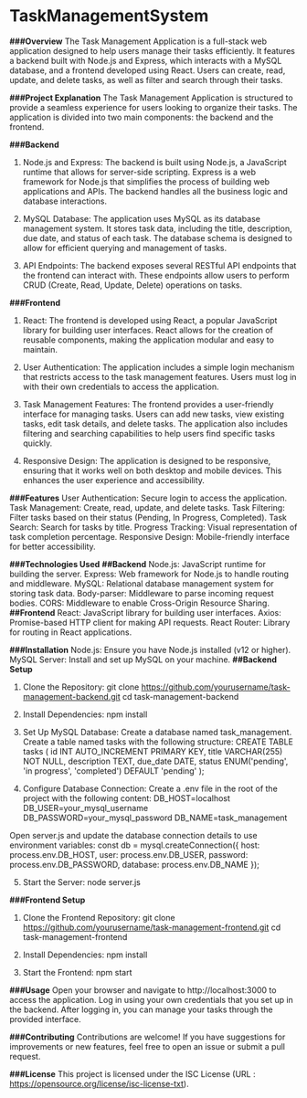 # TaskManagementSystem

**###Overview**
The Task Management Application is a full-stack web application designed to help users manage their tasks efficiently. It features a backend built with Node.js and Express, which interacts with a MySQL database, and a frontend developed using React. Users can create, read, update, and delete tasks, as well as filter and search through their tasks.

**###Project Explanation**
The Task Management Application is structured to provide a seamless experience for users looking to organize their tasks. The application is divided into two main components: the backend and the frontend.

**###Backend**
1. Node.js and Express: The backend is built using Node.js, a JavaScript runtime that allows for server-side scripting. Express is a web framework for Node.js that simplifies the process of building web applications and APIs. The backend handles all the business logic and database interactions.

2. MySQL Database: The application uses MySQL as its database management system. It stores task data, including the title, description, due date, and status of each task. The database schema is designed to allow for efficient querying and management of tasks.

3. API Endpoints: The backend exposes several RESTful API endpoints that the frontend can interact with. These endpoints allow users to perform CRUD (Create, Read, Update, Delete) operations on tasks.

**###Frontend**
1. React: The frontend is developed using React, a popular JavaScript library for building user interfaces. React allows for the creation of reusable components, making the application modular and easy to maintain.

2. User Authentication: The application includes a simple login mechanism that restricts access to the task management features. Users must log in with their own credentials to access the application.

3. Task Management Features: The frontend provides a user-friendly interface for managing tasks. Users can add new tasks, view existing tasks, edit task details, and delete tasks. The application also includes filtering and searching capabilities to help users find specific tasks quickly.

4. Responsive Design: The application is designed to be responsive, ensuring that it works well on both desktop and mobile devices. This enhances the user experience and accessibility.

**###Features**
User Authentication: Secure login to access the application.
Task Management: Create, read, update, and delete tasks.
Task Filtering: Filter tasks based on their status (Pending, In Progress, Completed).
Task Search: Search for tasks by title.
Progress Tracking: Visual representation of task completion percentage.
Responsive Design: Mobile-friendly interface for better accessibility.

**###Technologies Used**
**##Backend**
Node.js: JavaScript runtime for building the server.
Express: Web framework for Node.js to handle routing and middleware.
MySQL: Relational database management system for storing task data.
Body-parser: Middleware to parse incoming request bodies.
CORS: Middleware to enable Cross-Origin Resource Sharing.
**##Frontend**
React: JavaScript library for building user interfaces.
Axios: Promise-based HTTP client for making API requests.
React Router: Library for routing in React applications.

**###Installation**
Node.js: Ensure you have Node.js installed (v12 or higher).
MySQL Server: Install and set up MySQL on your machine.
**##Backend Setup**
1. Clone the Repository:
git clone https://github.com/yourusername/task-management-backend.git
cd task-management-backend

2. Install Dependencies:
npm install

3. Set Up MySQL Database:
Create a database named task_management.
Create a table named tasks with the following structure:
CREATE TABLE tasks (
  id INT AUTO_INCREMENT PRIMARY KEY,
  title VARCHAR(255) NOT NULL,
  description TEXT,
  due_date DATE,
  status ENUM('pending', 'in progress', 'completed') DEFAULT 'pending'
);

4. Configure Database Connection:
Create a .env file in the root of the project with the following content:
DB_HOST=localhost
DB_USER=your_mysql_username
DB_PASSWORD=your_mysql_password
DB_NAME=task_management

Open server.js and update the database connection details to use environment variables:
const db = mysql.createConnection({
  host: process.env.DB_HOST,
  user: process.env.DB_USER,
  password: process.env.DB_PASSWORD,
  database: process.env.DB_NAME
});

5. Start the Server:
node server.js

**###Frontend Setup**
1. Clone the Frontend Repository:
git clone https://github.com/yourusername/task-management-frontend.git
cd task-management-frontend

2. Install Dependencies:
npm install

3. Start the Frontend:
npm start

**###Usage**
Open your browser and navigate to http://localhost:3000 to access the application.
Log in using your own credentials that you set up in the backend.
After logging in, you can manage your tasks through the provided interface.

**###Contributing**
Contributions are welcome! If you have suggestions for improvements or new features, feel free to open an issue or submit a pull request.

**###License**
This project is licensed under the ISC License (URL : https://opensource.org/license/isc-license-txt).
